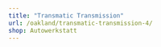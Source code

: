 ```yaml
---
title: "Transmatic Transmission"
url: /oakland/transmatic-transmission-4/
shop: Autowerkstatt
---
```

